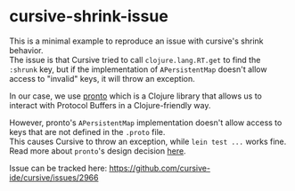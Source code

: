 # cursive-shrink-issue

This is a minimal example to reproduce an issue with cursive's shrink behavior.  
The issue is that Cursive tried to call `clojure.lang.RT.get` to find the `:shrunk` key, but if the implementation of
`APersistentMap` doesn't allow access to "invalid" keys, it will throw an exception.

In our case, we use [pronto](https://github.com/AppsFlyer/pronto) which is a Clojure library that allows us to interact
with Protocol Buffers in a Clojure-friendly way.

However, pronto's `APersistentMap` implementation doesn't allow access to keys that are not defined in the `.proto`
file.  
This causes Cursive to throw an exception, while `lein test ...` works fine.  
Read more about `pronto`'s design
decision [here](https://github.com/AppsFlyer/pronto/tree/master?tab=readme-ov-file#fine-print---please-read).

Issue can be tracked here: https://github.com/cursive-ide/cursive/issues/2966  
